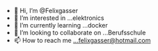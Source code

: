 - 👋 Hi, I’m @Felixgasser
- 👀 I’m interested in ...elektronics
- 🌱 I’m currently learning ...docker
- 💞️ I’m looking to collaborate on ...Berufsschule 
- 📫 How to reach me ...felixgasser@hotmail.com

<!---
Felixgasser/Felixgasser is a ✨ special ✨ repository because its `README.md` (this file) appears on your GitHub profile.
You can click the Preview link to take a look at your changes.
--->
